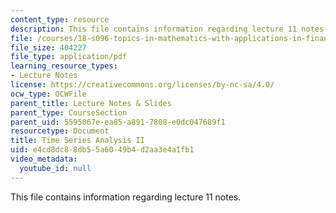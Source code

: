 ```yaml
---
content_type: resource
description: This file contains information regarding lecture 11 notes.
file: /courses/18-s096-topics-in-mathematics-with-applications-in-finance-fall-2013/e4cd8dc88db55a6049b4d2aa3e4a1fb1_MIT18_S096F13_lecnote11.pdf
file_size: 404227
file_type: application/pdf
learning_resource_types:
- Lecture Notes
license: https://creativecommons.org/licenses/by-nc-sa/4.0/
ocw_type: OCWFile
parent_title: Lecture Notes & Slides
parent_type: CourseSection
parent_uid: 5595067e-ea85-a891-7808-e0dc047689f1
resourcetype: Document
title: Time Series Analysis II
uid: e4cd8dc8-8db5-5a60-49b4-d2aa3e4a1fb1
video_metadata:
  youtube_id: null
---
```

This file contains information regarding lecture 11 notes.